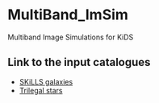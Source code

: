 # MultiBand_ImSim
Multiband Image Simulations for KiDS

## Link to the input catalogues

* [SKiLLS galaxies](https://ftp.strw.leidenuniv.nl/ssli/ImSim_Input/galaxies/SKiLLS/)
* [Trilegal stars](https://ftp.strw.leidenuniv.nl/ssli/ImSim_Input/stars/trilegal/)

